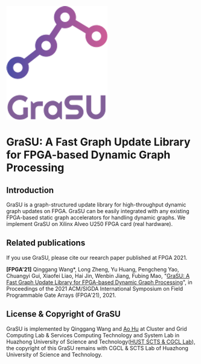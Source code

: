 ![logo](GraSU_free-file.png)

# GraSU: A Fast Graph Update Library for FPGA-based Dynamic Graph Processing

## Introduction

GraSU is a graph-structured update library for high-throughput dynamic graph updates on FPGA. GraSU can be easily integrated with any existing FPGA-based static graph accelerators for handling dynamic graphs. We implement GraSU on Xilinx Alveo U250 FPGA card (real hardware).

## Related publications

If you use GraSU, please cite our reearch paper published at FPGA 2021.

**\[FPGA'21\]** Qinggang Wang*, Long Zheng, Yu Huang, Pengcheng Yao, Chuangyi Gui, Xiaofei Liao, Hai Jin, Wenbin Jiang, Fubing Mao, "[GraSU: A Fast Graph Update Library for FPGA-based Dynamic Graph Processing](https://dl.acm.org/doi/10.1145/3431920.3439288)", in Proceedings of the 2021 ACM/SIGDA International Symposium on Field Programmable Gate Arrays (FPGA'21), 2021. 

## License & Copyright of GraSU
GraSU is implemented by Qinggang Wang and [Ao Hu](https://github.com/pauvrepetit) at Cluster and Grid Computing Lab & Services Computing Technology and System Lab in Huazhong University of Science and Technology([HUST SCTS & CGCL Lab](http://grid.hust.edu.cn/)), the copyright of this GraSU remains with CGCL & SCTS Lab of Huazhong University of Science and Technology.
